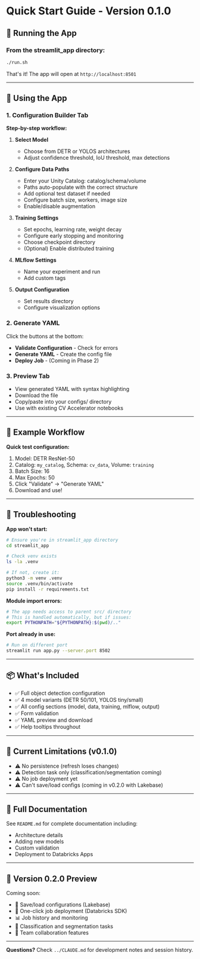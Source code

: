 # Quick Start Guide - Version 0.1.0

## 🚀 Running the App

### From the streamlit_app directory:

```bash
./run.sh
```

That's it! The app will open at `http://localhost:8501`

---

## 📝 Using the App

### 1. Configuration Builder Tab

**Step-by-step workflow:**

1. **Select Model**
   - Choose from DETR or YOLOS architectures
   - Adjust confidence threshold, IoU threshold, max detections

2. **Configure Data Paths**
   - Enter your Unity Catalog: catalog/schema/volume
   - Paths auto-populate with the correct structure
   - Add optional test dataset if needed
   - Configure batch size, workers, image size
   - Enable/disable augmentation

3. **Training Settings**
   - Set epochs, learning rate, weight decay
   - Configure early stopping and monitoring
   - Choose checkpoint directory
   - (Optional) Enable distributed training

4. **MLflow Settings**
   - Name your experiment and run
   - Add custom tags

5. **Output Configuration**
   - Set results directory
   - Configure visualization options

### 2. Generate YAML

Click the buttons at the bottom:
- **Validate Configuration** - Check for errors
- **Generate YAML** - Create the config file
- **Deploy Job** - (Coming in Phase 2)

### 3. Preview Tab

- View generated YAML with syntax highlighting
- Download the file
- Copy/paste into your configs/ directory
- Use with existing CV Accelerator notebooks

---

## 🎯 Example Workflow

**Quick test configuration:**

1. Model: DETR ResNet-50
2. Catalog: `my_catalog`, Schema: `cv_data`, Volume: `training`
3. Batch Size: 16
4. Max Epochs: 50
5. Click "Validate" → "Generate YAML"
6. Download and use!

---

## 🐛 Troubleshooting

**App won't start:**
```bash
# Ensure you're in streamlit_app directory
cd streamlit_app

# Check venv exists
ls -la .venv

# If not, create it:
python3 -m venv .venv
source .venv/bin/activate
pip install -r requirements.txt
```

**Module import errors:**
```bash
# The app needs access to parent src/ directory
# This is handled automatically, but if issues:
export PYTHONPATH="${PYTHONPATH}:$(pwd)/.."
```

**Port already in use:**
```bash
# Run on different port
streamlit run app.py --server.port 8502
```

---

## 📦 What's Included

- ✅ Full object detection configuration
- ✅ 4 model variants (DETR 50/101, YOLOS tiny/small)
- ✅ All config sections (model, data, training, mlflow, output)
- ✅ Form validation
- ✅ YAML preview and download
- ✅ Help tooltips throughout

---

## 🚧 Current Limitations (v0.1.0)

- ⚠️ No persistence (refresh loses changes)
- ⚠️ Detection task only (classification/segmentation coming)
- ⚠️ No job deployment yet
- ⚠️ Can't save/load configs (coming in v0.2.0 with Lakebase)

---

## 📖 Full Documentation

See `README.md` for complete documentation including:
- Architecture details
- Adding new models
- Custom validation
- Deployment to Databricks Apps

---

## 🎉 Version 0.2.0 Preview

Coming soon:
- 💾 Save/load configurations (Lakebase)
- 🚀 One-click job deployment (Databricks SDK)
- 📊 Job history and monitoring
- 🎯 Classification and segmentation tasks
- 👥 Team collaboration features

---

**Questions?** Check `../CLAUDE.md` for development notes and session history.
